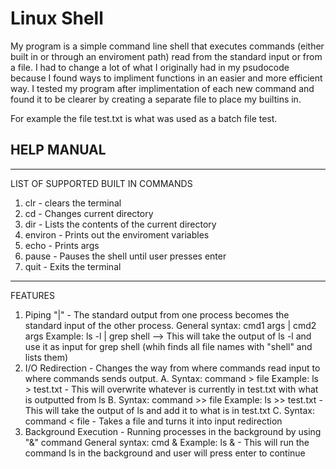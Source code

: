 # Linux Shell

My program is a simple command line shell that executes commands (either built in or through an enviroment path) 
read from the standard input or from a file. I had to change a lot of what I originally had in my psudocode because 
I found ways to impliment functions in an easier and more efficient way. I tested my program after implimentation of each new command 
and found it to be clearer by creating a separate file to place my builtins in.

For example the file test.txt is what was used as a batch file test.

## HELP MANUAL 
**************************************************************
LIST OF SUPPORTED BUILT IN COMMANDS
1. clr - clears the terminal
2. cd - Changes current directory 
3. dir - Lists the contents of the current directory 
4. environ - Prints out the enviroment variables 
5. echo - Prints args 
6. pause - Pauses the shell until user presses enter 
7. quit - Exits the terminal 
***************************************************************
FEATURES
1. Piping "|" - The standard output from one process becomes the standard input of the other process. 
   General syntax: cmd1 args | cmd2 args
   Example: ls -l | grep shell --> This will take the output of ls -l and use it as input for grep shell (whih finds all file names with "shell" and lists them) 
2. I/O Redirection - Changes the way from where commands read input to where commands sends output. 
    A. Syntax: command > file 
       Example: ls > test.txt - This will overwrite whatever is currently in test.txt with what is outputted from ls
    B. Syntax: command >> file
       Example: ls >> test.txt - This will take the output of ls and add it to what is in test.txt 
    C. Syntax: command < file - Takes a file and turns it into input redirection 
3. Background Execution - Running processes in the background by using "&" command 
   General syntax: cmd &
   Example: ls & - This will run the command ls in the background and user will press enter to continue
